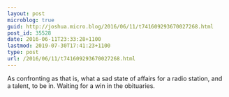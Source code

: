```yaml
---
layout: post
microblog: true
guid: http://joshua.micro.blog/2016/06/11/t741609293670027268.html
post_id: 35528
date: 2016-06-11T23:33:28+1100
lastmod: 2019-07-30T17:41:23+1100
type: post
url: /2016/06/11/t741609293670027268.html
---
```

As confronting as that is, what a sad state of affairs for a radio station, and a talent, to be in. Waiting for a win in the obituaries.
